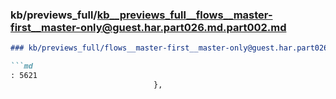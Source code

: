 ### kb/previews_full/kb__previews_full__flows__master-first__master-only@guest.har.part026.md.part002.md

```md
### kb/previews_full/flows__master-first__master-only@guest.har.part026.md (part 002)

```md
: 5621
                                },
                       
```

```

```
